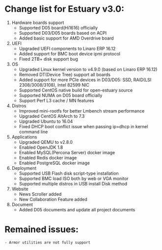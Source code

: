 # Change list for Estuary v3.0:
1. Hardware boards support
	- Supported D05 board(Hi1616) officially
	- Supported D03/D05 boards based on ACPI
	- Added basic support for AMD Overdrive board
2. UEFI
	- Upgraded UEFI components to Linaro ERP 16.12
	- Added support for BMC boot device ipmi protocol
	- Fixed 2TB+ disk support bug
3. OS
	- Upgraded Linux kernel version to v4.9.0 (based on Linaro ERP 16.12)
	- Removed DT(Device Tree) support all boards
	- Added support for more PCIe devices in D03/D05: SSD, RAID(LSI 2308/3008/3108), Intel 82599 NIC
	- Supported CentOS native build for open-estuary source
	- Supported NUMA on D05 board officially
	- Support Perf L3 cache / MN features
4. Distros
	- Improved mini-rootfs for better Lmbench stream performance
	- Upgraded CentOS AltArch to 7.3
	- Upgraded Ubuntu to 16.04
	- Fixed DHCP boot conflict issue when passing ip=dhcp in kernel command line
5. Applications
	- Upgraded QEMU to v2.8.0
	- Enabled OpenJDK 1.8
	- Enabled MySQL(Percona Server) docker image
	- Enabled Redis docker image
	- Enabled PostgreSQL docker image
6. Deployment
	- Supported USB Flash disk script-type installation
	- Supported BMC load ISO both by web or VGA monitor
	- Supported multiple distros in USB install Disk method
7. Website
	- News Scroller added
	- New Collaboration Feature added
8. Document
	- Added D05 documents and update all project documents

# Remained issues:
	- Armor utilities are not fully support
